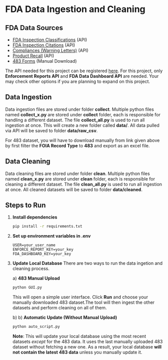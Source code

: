 # FDA Data Ingestion and Cleaning

## FDA Data Sources

- [FDA Inspection Classifications](https://datadashboard.fda.gov/ora/api/index.htm) (API)  
- [FDA Inspection Citations](https://datadashboard.fda.gov/ora/api/index.htm) (API)  
- [Compliances (Warning Letters)](https://datadashboard.fda.gov/ora/api/index.htm) (API)  
- [Product Recall](https://www.accessdata.fda.gov/scripts/ires/apidocs/) (API)  
- [483 Forms](https://www.fda.gov/about-fda/office-inspections-and-investigations/oii-foia-electronic-reading-room) (Manual Download)

The API needed for this project can be registered [here](https://www.accessdata.fda.gov/scripts/oul/index.cfm?action=portal.login). For this project, only **Enforcement Reports API** and **FDA Data Dashboard API** are needed. Your may check other options if you are planning to expand on this project.

## Data Ingestion
Data ingestion files are stored under folder **collect**. Multiple python files named **collect_x.py** are stored under **collect** folder, each is responsible for handling a different dataset. The file **collect_all.py** is used to run all ingestion at once. This will create a new folder called **data/**. All data pulled via API will be saved to folder **data/raw_csv**.

For 483 dataset, you will have to download manually from link given above by first filter the **FOIA Record Type** to **483** and export as an excel file.

## Data Cleaning
Data cleaning files are stored under folder **clean**. Multiple python files named **clean_x.py** are stored under **clean** folder, each is responsible for cleaning a different dataset. The file **clean_all.py** is used to run all ingestion at once. All cleaned datasets will be saved to folder **data/cleaned**.

## Steps to Run

1. **Install dependencies**
   ```bash
   pip install -r requirements.txt
   ```

2. **Set up environment variables in .env**
   ```env
   USER=your_user_name
   ENFORCE_REPORT_KEY=your_key
   FDA_DASHBOARD_KEY=your_key
   ```
   
3. **Update Local Database**
   There are two ways to run the data ingetion and cleaning process.

   a) **483 Manual Upload**
      ```bash
      python GUI.py
      ```
   This will open a simple user interface. Click **Run** and choose your manually downloaded 483 dataset.The tool will then ingest the other datasets and perform cleaning on all of them.

   b) b) **Automatic Update (Without Manual Upload)**
      ```bash
      python auto_script.py
      ```
   **Note**: This will update your local database using the most recent datasets *except* for the 483 data. It uses the last manually uploaded 483 dataset without fetching a new one. As a result, your local database **will not contain the latest 483 data** unless you manually update it.
